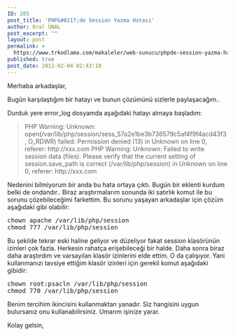```yaml
---
ID: 285
post_title: 'PHP&#8217;de Session Yazma Hatası'
author: Oral ÜNAL
post_excerpt: ""
layout: post
permalink: >
  https://www.trkodlama.com/makaleler/web-sunucu/phpde-session-yazma-hatasi-285.html
published: true
post_date: 2012-02-04 02:43:18
---
```

Merhaba arkadaşlar,

Bugün karşılaştığım bir hatayı ve bunun çözümünü sizlerle paylaşacağım..

Durduk yere error_log dosyamda aşağıdaki hatayı almaya başladım:
<blockquote>PHP Warning: Unknown: open(/var/lib/php/session/sess_57a2e1be3b736579c5af4f9f4acd43f3, O_RDWR) failed: Permission denied (13) in Unknown on line 0, referer: http://xxx.com
PHP Warning: Unknown: Failed to write session data (files). Please verify that the current setting of session.save_path is correct (/var/lib/php/session) in Unknown on line 0, referer: http://xxx.com</blockquote>
Nedenini bilmiyorum bir anda bu hata ortaya çıktı. Bugün bir eklenti kurdum belki de ondandır.. Biraz araştırmalarım sonunda iki satırlık komut ile bu sorunu çözebileceğimi farkettim. Bu sorunu yaşayan arkadaşlar için çözüm aşağıdaki gibi olabilir:
<pre class="prettyprint lang-sh" data-start-line="1" data-visibility="visible" data-highlight="" data-caption="">chown apache /var/lib/php/session
chmod 777 /var/lib/php/session</pre>
Bu şekilde tekrar eski haline geliyor ve düzeliyor fakat session klasörünün izinleri çok fazla. Herkesin rahatça erişebileceği bir halde. Daha sonra biraz daha araştırdım ve varsayılan klasör izinlerini elde ettim. O da çalışıyor. Yani kullanmanızı tavsiye ettiğim klasör izinleri için gerekli komut aşağıdaki gibidir:
<pre class="prettyprint lang-sh" data-start-line="1" data-visibility="visible" data-highlight="" data-caption="">chown root:psacln /var/lib/php/session
chmod 770 /var/lib/php/session</pre>
Benim tercihim ikincisini kullanmaktan yanadır. Siz hangisini uygun bulursanız onu kullanabilirsiniz. Umarım işinize yarar.

Kolay gelsin,